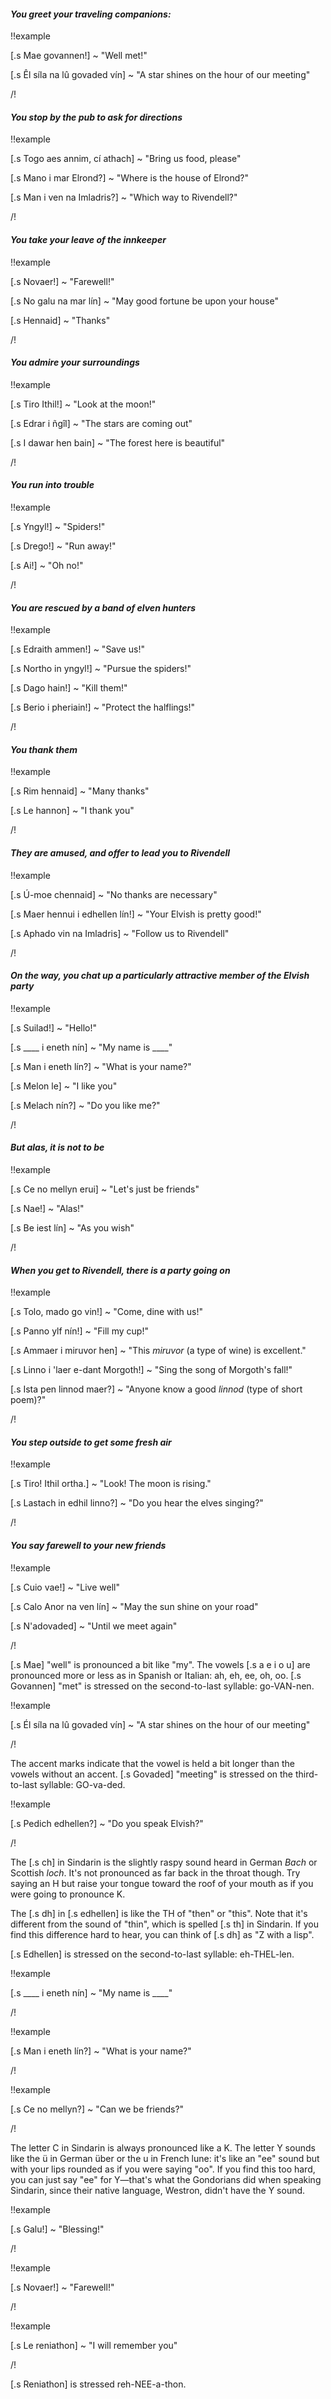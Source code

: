 #### _You greet your traveling companions:_

!!example

[.s Mae govannen!] ~ "Well met!"

[.s Êl síla na lû govaded vín] ~ "A star shines on the hour of our meeting"

/!

#### _You stop by the pub to ask for directions_

!!example

[.s Togo aes annim, cí athach] ~ "Bring us food, please"

[.s Mano i mar Elrond?] ~ "Where is the house of Elrond?"

[.s Man i ven na Imladris?] ~ "Which way to Rivendell?"

/!

#### _You take your leave of the innkeeper_

!!example

[.s Novaer!] ~ "Farewell!"

[.s No galu na mar lín] ~ "May good fortune be upon your house"

[.s Hennaid] ~ "Thanks"

/!

#### _You admire your surroundings_

!!example

[.s Tiro Ithil!] ~ "Look at the moon!"

[.s Edrar i ñgîl] ~ "The stars are coming out"

[.s I dawar hen bain] ~ "The forest here is beautiful"

/!


#### _You run into trouble_

!!example

[.s Yngyl!] ~ "Spiders!"

[.s Drego!] ~ "Run away!"

[.s Ai!] ~ "Oh no!"

/!

#### _You are rescued by a band of elven hunters_

!!example

[.s Edraith ammen!] ~ "Save us!"

[.s Northo in yngyl!] ~ "Pursue the spiders!"

[.s Dago hain!] ~ "Kill them!"

[.s Berio i pheriain!] ~ "Protect the halflings!"

/!

#### _You thank them_

!!example

[.s Rim hennaid] ~ "Many thanks"

[.s Le hannon] ~ "I thank you"

/!

#### _They are amused, and offer to lead you to Rivendell_

!!example

[.s Ú-moe chennaid] ~ "No thanks are necessary"

[.s Maer hennui i edhellen lín!] ~ "Your Elvish is pretty good!"

[.s Aphado vin na Imladris] ~ "Follow us to Rivendell"

/!

#### _On the way, you chat up a particularly attractive member of the Elvish party_

!!example

[.s Suilad!] ~ "Hello!"

[.s ____ i eneth nín] ~ "My name is ____"

[.s Man i eneth lín?] ~ "What is your name?"

[.s Melon le] ~ "I like you"

[.s Melach nín?] ~ "Do you like me?"

/!

#### _But alas, it is not to be_

!!example

[.s Ce no mellyn erui] ~ "Let's just be friends"

[.s Nae!] ~ "Alas!"

[.s Be iest lín] ~ "As you wish"

/!

#### _When you get to Rivendell, there is a party going on_

!!example

[.s Tolo, mado go vin!] ~ "Come, dine with us!"

[.s Panno ylf nín!] ~ "Fill my cup!"

[.s Ammaer i miruvor hen] ~ "This <em>miruvor</em> (a type of wine) is excellent."

[.s Linno i 'laer e-dant Morgoth!] ~ "Sing the song of Morgoth's fall!"

[.s Ista pen linnod maer?] ~ "Anyone know a good <em>linnod</em> (type of short poem)?"

/!

#### _You step outside to get some fresh air_

!!example

[.s Tiro! Ithil ortha.] ~ "Look! The moon is rising."

[.s Lastach in edhil linno?] ~ "Do you hear the elves singing?"

/!

#### _You say farewell to your new friends_

!!example

[.s Cuio vae!] ~ "Live well"

[.s Calo Anor na ven lín] ~ "May the sun shine on your road"

[.s N'adovaded] ~ "Until we meet again"

/!

[.s Mae] "well" is pronounced a bit like "my". The vowels [.s a e i o u] are pronounced more or less as in Spanish or Italian: ah, eh, ee, oh, oo. [.s Govannen] "met" is stressed on the second-to-last syllable: go-VAN-nen.

!!example

[.s Él síla na lû govaded vín] ~ "A star shines on the hour of our meeting"

/!

The accent marks indicate that the vowel is held a bit longer than the vowels without an accent. [.s Govaded] "meeting" is stressed on the third-to-last syllable: GO-va-ded.

!!example

[.s Pedich edhellen?] ~ "Do you speak Elvish?"

/!

The [.s ch] in Sindarin is the slightly raspy sound heard in German _Bach_ or Scottish _loch_. It's not pronounced as far back in the throat though. Try saying an H but raise your tongue toward the roof of your mouth as if you were going to pronounce K.

The [.s dh] in [.s edhellen] is like the TH of "then" or "this". Note that it's different from the sound of "thin", which is spelled [.s th] in Sindarin. If you find this difference hard to hear, you can think of [.s dh] as "Z with a lisp".

[.s Edhellen] is stressed on the second-to-last syllable: eh-THEL-len.

!!example

[.s ____ i eneth nín] ~ "My name is ____"

/!

!!example

[.s Man i eneth lín?] ~ "What is your name?"

/!

!!example

[.s Ce no mellyn?] ~ "Can we be friends?"

/!

The letter C in Sindarin is always pronounced like a K. The letter Y sounds like the ü in German über or the u in French lune: it's like an "ee" sound but with your lips rounded as if you were saying "oo". If you find this too hard, you can just say "ee" for Y—that's what the Gondorians did when speaking Sindarin, since their native language, Westron, didn't have the Y sound.

!!example

[.s Galu!] ~ "Blessing!"

/!

!!example

[.s Novaer!] ~ "Farewell!"

/!

!!example

[.s Le reniathon] ~ "I will remember you"

/!

[.s Reniathon] is stressed reh-NEE-a-thon.
